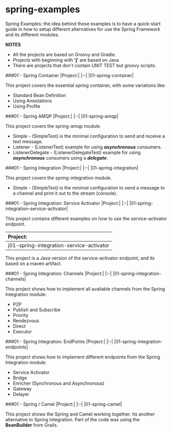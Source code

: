 spring-examples
===============

Spring Examples: the idea behind these examples is to have a quick-start guide in how to setup different alternatives for use the Spring Framework and its different modules.

**NOTES**

 * All the projects are based on Groovy and Gradle.
 * Projects with beginning with **'j'** are based on Java 
 * There are projects that don't contain UNIT TEST but groovy scripts.

###01 - Spring Container
|Project:|
|:-| 
|01-spring-container|

This project covers the essential spring container, with some variations like:

 * Standard Bean Definition
 * Using Annotations
 * Using Profile
 
###01 - Spring AMQP 
|Project:|
|:-| 
|01-spring-amqp|

This project covers the spring-amqp module.

 * Simple - (SimpleTest) is the minimal configuration to send and receive a text message.
 * Listener - (ListenerTest) example for using ***asynchronous*** consumers.
 * ListenerDelegate - (ListenerDelegateTest) example for using ***asynchronous*** consumers using a ***delegate***. 
 
###01 - Spring Integration
|Project:|
|:-| 
|01-spring-integration|
 
This project covers the spring-integration module.
 
 * Simple - (SimpleTest) is the minimal configuration to send a message to a channel and print it out to the stream (console).
 
###01 - Spring Integration: Service Activator
|Project:|
|:-| 
|01-spring-integration-service-activator|

This project contains different examples on how to use the service-activator endpoint.

|Project:|
|:-| 
|j01-spring-integration-service-activator|

This project is a Java version of the service-activator endpoint, and its based on a maven artifact.

###01 - Spring Integration: Channels
|Project:|
|:-| 
|01-spring-integration-channels|

This project shows how to implement all available channels from the Spring Integration module:

 * P2P
 * Publish and Subscribe
 * Priority
 * Rendezvous
 * Direct
 * Executor

###01 - Spring Integration: EndPoints
|Project:|
|:-| 
|01-spring-integration-endpoints|

This project shows how to implement different endpoints from the Spring Integration module:

 * Service Activator
 * Bridge
 * Enricher (Synchronous and Asynchronous)
 * Gateway
 * Delayer

###01 - Spring / Camel
|Project:|
|:-| 
|01-spring-camel|

This project shows the Spring and Camel working together. Its another alternative to Spring Integration. Part of the code was using the **BeanBuilder** from Grails.

 
 
